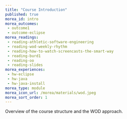 ```yaml
---
title: "Course Introduction"
published: true
morea_id: intro
morea_outcomes:
 - outcome1
 - outcome-eclipse
morea_readings:
 - reading-athletic-software-engineering
 - reading-wod-weekly-rhythm
 - reading-how-to-watch-screencasts-the-smart-way
 - reading-burd1
 - reading-oo
 - reading-slides
morea_experiences:
 - hw-eclipse
 - hw-java
 - hw-java-install
morea_type: module
morea_icon_url: /morea/materials/wod.jpeg
morea_sort_order: 1
---
```


Overview of the course structure and the WOD approach.
